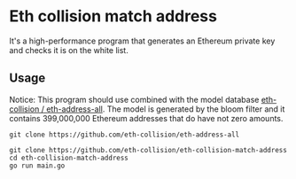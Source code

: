 # Eth collision match address

It's a high-performance program that generates an Ethereum private key and checks it is on the white list.

## Usage

Notice: This program should use combined with the model database [eth-collision / eth-address-all](https://github.com/eth-collision/eth-address-all). The model is generated by the bloom filter and it contains 399,000,000 Ethereum addresses that do have not zero amounts. 

```
git clone https://github.com/eth-collision/eth-address-all

git clone https://github.com/eth-collision/eth-collision-match-address
cd eth-collision-match-address
go run main.go
```
